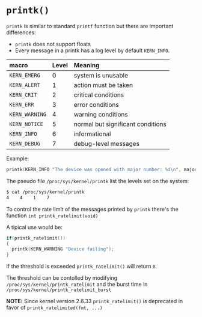# `printk()`

`printk` is similar to standard `printf` function but there are important differences:

- `printk` does not support floats
- Every message in a printk has a log level by default `KERN_INFO`.


| macro          | Level          | Meaning        |
| :------------- | :------------- | :------------- |
| `KERN_EMERG`   | 0              | system is unusable                |
| `KERN_ALERT`   | 1              | action must be taken              |
| `KERN_CRIT`    | 2              | critical conditions               |
| `KERN_ERR`     | 3              | error conditions                  |
| `KERN_WARNING` | 4              | warning conditions                |
| `KERN_NOTICE`  | 5              | normal but significant conditions |
| `KERN_INFO`    | 6              | informational                     |
| `KERN_DEBUG`   | 7              | debug-level messages              |


Example:
```c
printk(KERN_INFO "The device was opened with major number: %d\n", major_number);
```


The pseudo file `/proc/sys/kernel/printk` list the levels set on the system:
```bash
$ cat /proc/sys/kernel/printk
4    4    1    7
```


To control the rate limit of the messages printed by `printk` there's the
function `int printk_ratelimit(void)`

A tipical use would be:

```c
if(printk_ratelimit())
{
  printk(KERN_WARNING "Device failing");
}
```

If the threshold is exceeded `printk_ratelimit()` will return `0`.

The threshold can be contolled by modifying `/proc/sys/kernel/printk_ratelimit`
and the burst time in `/proc/sys/kernel/printk_ratelimit_burst`


**NOTE:** Since kernel version 2.6.33 `printk_ratelimit()` is deprecated in favor
of `printk_ratelimited(fmt, ...)`
